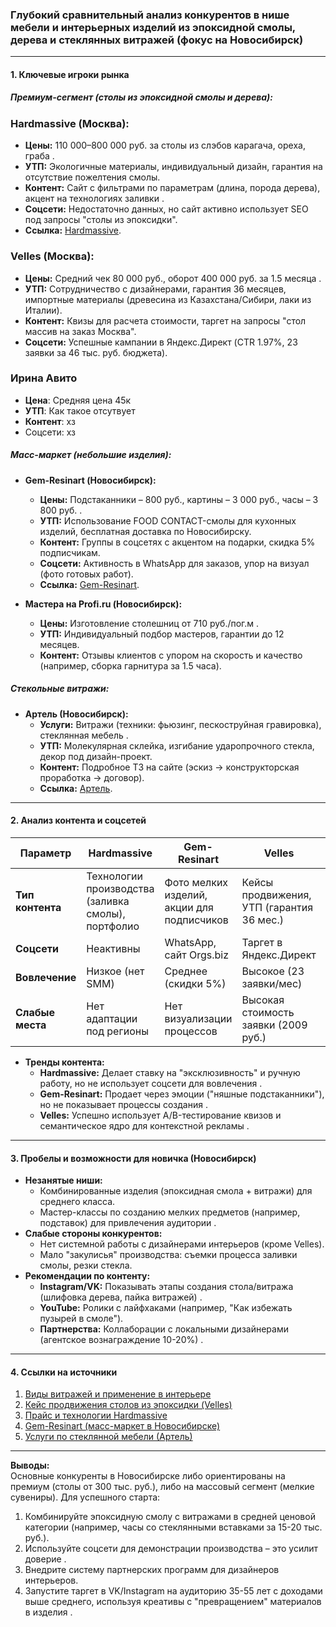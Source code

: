 ### Глубокий сравнительный анализ конкурентов в нише мебели и интерьерных изделий из эпоксидной смолы, дерева и стеклянных витражей (фокус на Новосибирск)  

---

#### **1. Ключевые игроки рынка**  
##### **Премиум-сегмент (столы из эпоксидной смолы и дерева):**  
### **Hardmassive (Москва):**  
  - **Цены:** 110 000–800 000 руб. за столы из слэбов карагача, ореха, граба .  
  - **УТП:** Экологичные материалы, индивидуальный дизайн, гарантия на отсутствие пожелтения смолы.  
  - **Контент:** Сайт с фильтрами по параметрам (длина, порода дерева), акцент на технологиях заливки .  
  - **Соцсети:** Недостаточно данных, но сайт активно использует SEO под запросы "столы из эпоксидки".  
  - **Ссылка:** [Hardmassive](https://hardmassive.ru/magazin/folder/stoly-iz-epoksidnoy-smoly).  

### **Velles (Москва):**  
  - **Цены:** Средний чек 80 000 руб., оборот 400 000 руб. за 1.5 месяца .  
  - **УТП:** Сотрудничество с дизайнерами, гарантия 36 месяцев, импортные материалы (древесина из Казахстана/Сибири, лаки из Италии).  
  - **Контент:** Квизы для расчета стоимости, таргет на запросы "стол массив на заказ Москва".  
  - **Соцсети:** Успешные кампании в Яндекс.Директ (CTR 1.97%, 23 заявки за 46 тыс. руб. бюджета).  

### **Ирина Авито**
- **Цена**: Средняя цена 45к
- **УТП**: Как такое отсутвует 
- **Контент**: хз
- Соцсети: хз


##### **Масс-маркет (небольшие изделия):**  
- **Gem-Resinart (Новосибирск):**  
  - **Цены:** Подстаканники – 800 руб., картины – 3 000 руб., часы – 3 800 руб. .  
  - **УТП:** Использование FOOD CONTACT-смолы для кухонных изделий, бесплатная доставка по Новосибирску.  
  - **Контент:** Группы в соцсетях с акцентом на подарки, скидка 5% подписчикам.  
  - **Соцсети:** Активность в WhatsApp для заказов, упор на визуал (фото готовых работ).  
  - **Ссылка:** [Gem-Resinart](https://g--e--m-resinart.orgs.biz/).  

- **Мастера на Profi.ru (Новосибирск):**  
  - **Цены:** Изготовление столешниц от 710 руб./пог.м .  
  - **УТП:** Индивидуальный подбор мастеров, гарантии до 12 месяцев.  
  - **Контент:** Отзывы клиентов с упором на скорость и качество (например, сборка гарнитура за 1.5 часа).  

##### **Стекольные витражи:**  
- **Артель (Новосибирск):**  
  - **Услуги:** Витражи (техники: фьюзинг, пескоструйная гравировка), стеклянная мебель .  
  - **УТП:** Молекулярная склейка, изгибание ударопрочного стекла, декор под дизайн-проект.  
  - **Контент:** Подробное ТЗ на сайте (эскиз → конструкторская проработка → договор).  
  - **Ссылка:** [Артель](http://maxmart.ru/produktsiya/mebel-iz-stekla).  

---

#### **2. Анализ контента и соцсетей**  
| **Параметр**       | **Hardmassive**       | **Gem-Resinart**      | **Velles**            | **Артель**            |  
|--------------------|------------------------|------------------------|------------------------|------------------------|  
| **Тип контента**   | Технологии производства (заливка смолы), портфолио | Фото мелких изделий, акции для подписчиков | Кейсы продвижения, УТП (гарантия 36 мес.) | Технические описания (фацет, моллирование) |  
| **Соцсети**        | Неактивны              | WhatsApp, сайт Orgs.biz | Таргет в Яндекс.Директ | Сайт с формой заказа |  
| **Вовлечение**     | Низкое (нет SMM)       | Среднее (скидки 5%)    | Высокое (23 заявки/мес) | Низкое (упор на офлайн) |  
| **Слабые места**   | Нет адаптации под регионы | Нет визуализации процессов | Высокая стоимость заявки (2009 руб.) | Сложность для массового потребителя |  

- **Тренды контента:**  
  - **Hardmassive:** Делает ставку на "эксклюзивность" и ручную работу, но не использует соцсети для вовлечения .  
  - **Gem-Resinart:** Продает через эмоции ("няшные подстаканники"), но не показывает процессы создания .  
  - **Velles:** Успешно использует A/B-тестирование квизов и семантическое ядро для контекстной рекламы .  

---

#### **3. Пробелы и возможности для новичка (Новосибирск)**  
- **Незанятые ниши:**  
  - Комбинированные изделия (эпоксидная смола + витражи) для среднего класса.  
  - Мастер-классы по созданию мелких предметов (например, подставок) для привлечения аудитории .  
- **Слабые стороны конкурентов:**  
  - Нет системной работы с дизайнерами интерьеров (кроме Velles).  
  - Мало "закулисья" производства: съемки процесса заливки смолы, резки стекла.  
- **Рекомендации по контенту:**  
  - **Instagram/VK:** Показывать этапы создания стола/витража (шлифовка дерева, пайка витражей) .  
  - **YouTube:** Ролики с лайфхаками (например, "Как избежать пузырей в смоле").  
  - **Партнерства:** Коллаборации с локальными дизайнерами (агентское вознаграждение 10-20%) .  

---

#### **4. Ссылки на источники**  
1. [Виды витражей и применение в интерьере](https://kramarev.ru/professionals/articles/vitrazhi-i-zerkala-igra-fantazii-i-sveta/)  
2. [Кейс продвижения столов из эпоксидки (Velles)](https://new-point.bz/cases/kontekst/kejs-velles/)  
3. [Прайс и технологии Hardmassive](https://hardmassive.ru/magazin/folder/stoly-iz-epoksidnoy-smoly)  
4. [Gem-Resinart (масс-маркет в Новосибирске)](https://g--e--m-resinart.orgs.biz/)  
5. [Услуги по стеклянной мебели (Артель)](http://maxmart.ru/produktsiya/mebel-iz-stekla)  

---

**Выводы:**  
Основные конкуренты в Новосибирске либо ориентированы на премиум (столы от 300 тыс. руб.), либо на массовый сегмент (мелкие сувениры). Для успешного старта:  
1. Комбинируйте эпоксидную смолу с витражами в средней ценовой категории (например, часы со стеклянными вставками за 15-20 тыс. руб.).  
2. Используйте соцсети для демонстрации производства – это усилит доверие .  
3. Внедрите систему партнерских программ для дизайнеров интерьеров.  
4. Запустите таргет в VK/Instagram на аудиторию 35-55 лет с доходами выше среднего, используя креативы с "превращением" материалов в изделия .